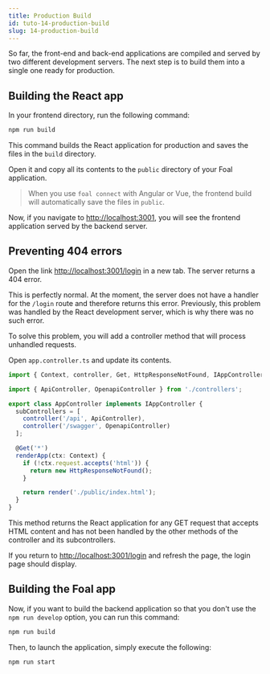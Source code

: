 ```yaml
---
title: Production Build
id: tuto-14-production-build
slug: 14-production-build
---
```


So far, the front-end and back-end applications are compiled and served by two different development servers. The next step is to build them into a single one ready for production.

## Building the React app

In your frontend directory, run the following command:

```bash
npm run build
```

This command builds the React application for production and saves the files in the `build` directory.

Open it and copy all its contents to the `public` directory of your Foal application.

> When you use `foal connect` with Angular or Vue, the frontend build will automatically save the files in `public`.

Now, if you navigate to [http://localhost:3001](http://localhost:3001), you will see the frontend application served by the backend server.

## Preventing 404 errors

Open the link [http://localhost:3001/login](http://localhost:3001/login) in a new tab. The server returns a 404 error.

This is perfectly normal. At the moment, the server does not have a handler for the `/login` route and therefore returns this error. Previously, this problem was handled by the React development server, which is why there was no such error.

To solve this problem, you will add a controller method that will process unhandled requests.

Open `app.controller.ts` and update its contents.

```typescript
import { Context, controller, Get, HttpResponseNotFound, IAppController, render } from '@foal/core';

import { ApiController, OpenapiController } from './controllers';

export class AppController implements IAppController {
  subControllers = [
    controller('/api', ApiController),
    controller('/swagger', OpenapiController)
  ];

  @Get('*')
  renderApp(ctx: Context) {
    if (!ctx.request.accepts('html')) {
      return new HttpResponseNotFound();
    }

    return render('./public/index.html');
  }
}

```

This method returns the React application for any GET request that accepts HTML content and has not been handled by the other methods of the controller and its subcontrollers.

If you return to [http://localhost:3001/login](http://localhost:3001/login) and refresh the page, the login page should display.

## Building the Foal app

Now, if you want to build the backend application so that you don't use the `npm run develop` option, you can run this command:

```bash
npm run build
```

Then, to launch the application, simply execute the following:

```bash
npm run start
```